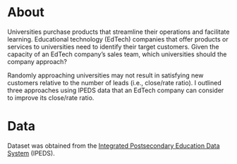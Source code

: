 # About

Universities purchase products that streamline their operations and facilitate learning. Educational technology (EdTech) companies that offer products or services to universities need to identify their target customers. Given the capacity of an EdTech company’s sales team, which universities should the company approach?

Randomly approaching universities may not result in satisfying new customers relative to the number of leads (i.e., close/rate ratio). I outlined three approaches using IPEDS data that an EdTech company can consider to improve its close/rate ratio.


# Data

Dataset was obtained from the [Integrated Postsecondary Education Data System](https://nces.ed.gov/ipeds/) (IPEDS).
